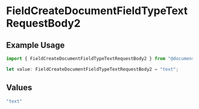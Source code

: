 # FieldCreateDocumentFieldTypeTextRequestBody2

## Example Usage

```typescript
import { FieldCreateDocumentFieldTypeTextRequestBody2 } from "@documenso/sdk-typescript/models/operations";

let value: FieldCreateDocumentFieldTypeTextRequestBody2 = "text";
```

## Values

```typescript
"text"
```